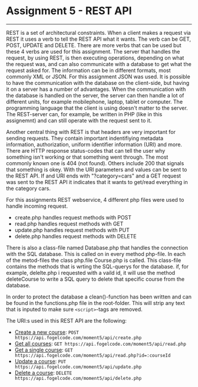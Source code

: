 # Assignment 5 - REST API

---

REST is a set of architectural constraints. When a client makes a request via REST it uses a verb to tell the REST API what it wants. The verb can be GET, POST, UPDATE and DELETE. There are more verbs that can be used but these 4 verbs are used for this assignment. The server that handles the request, by using REST, is then executing operations, depending on what the request was, and can also communicate with a database to get what the request asked for. The information can be in different formats, most commonly XML or JSON. For this assignment JSON was used. It is possible to have the communication with the database on the client-side, but having it on a server has a number of advantages. When the communication with the database is handled on the server, the server can then handle a lot of different units, for example mobilephone, laptop, tablet or computer. The programming language that the client is using doesn't matter to the server. The REST-server can, for example, be written in PHP (like in this assignemnt) and can still operate with the request sent to it.

Another central thing with REST is that headers are very important for sending requests. They contain important indentifiying metadata information, authorization, uniform identifier information (URI) and more. There are HTTP response status-codes that can tell the user why something isn't working or that something went through. The most commonly known one is 404 (not found). Others include 200 that signals that something is okey. With the URI parameters and values can be sent to the REST API. If and URI ends with "?category=cars" and a GET request was sent to the REST API it indicates that it wants to get/read everything in the category cars.

For this assignments REST webservice, 4 different php files were used to handle incoming request.

- create.php handles request methods with POST
- read.php handles request methods with GET
- update.php handles request methods with PUT
- delete.php handles request methods with DELETE

There is also a class-file named Database.php that handles the connection with the SQL database. This is called on in every method php-file. In each of the metod-files the class php.file Course.php is called. This class-file contains the methods that is wrting the SQL-querys for the database. if, for example, delelte.php i requested with a vaild id, it will use the method deleteCourse to write a SQL query to delete that specific course from the database.

In order to protect the database a clean()-function has been written and can be found in the functions.php file in the root-folder. This will strip any text that is inputed to make sure `<script>`-tags are removed.

The URI:s used in this REST API are the following:

- [Create a new course](./docs/courses/post.md): `POST https://api.fogelcode.com/moment5/api/create.php`
- [Get all courses](./docs/courses/get.md): `GET https://api.fogelcode.com/moment5/api/read.php`
- [Get a single course](./docs/courses/courseId/get.md): `GET https://api.fogelcode.com/moment5/api/read.php?id=:courseId`
- [Update a course](./docs/courses/put.md): `PUT https://api.fogelcode.com/moment5/api/update.php`
- [Delete a course](./docs/courses/delete.md): `DELETE https://api.fogelcode.com/moment5/api/delete.php`

